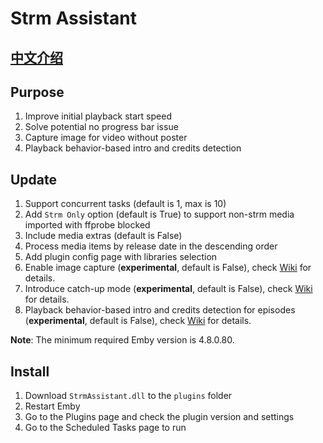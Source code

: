 # Strm Assistant

## [中文介绍](README.zh.md)

## Purpose

1. Improve initial playback start speed
2. Solve potential no progress bar issue
3. Capture image for video without poster
4. Playback behavior-based intro and credits detection

## Update

1. Support concurrent tasks (default is 1, max is 10)
2. Add `Strm Only` option (default is True) to support non-strm media imported with ffprobe blocked
3. Include media extras (default is False)
4. Process media items by release date in the descending order
5. Add plugin config page with libraries selection
6. Enable image capture (**experimental**, default is False), check [Wiki](https://github.com/sjtuross/StrmAssistant/wiki/视频截图-(Image-Capture)) for details.
7. Introduce catch-up mode (**experimental**, default is False), check [Wiki](https://github.com/sjtuross/StrmAssistant/wiki/追更模式-(Catch‐up-Mode)) for details.
8. Playback behavior-based intro and credits detection for episodes (**experimental**, default is False), check [Wiki](https://github.com/sjtuross/StrmAssistant/wiki/片头探测-(Intro-Detection)) for details.

**Note**: The minimum required Emby version is 4.8.0.80.

## Install

1. Download `StrmAssistant.dll` to the `plugins` folder
2. Restart Emby
3. Go to the Plugins page and check the plugin version and settings
4. Go to the Scheduled Tasks page to run

